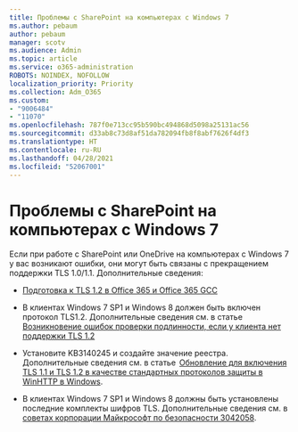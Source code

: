 ```yaml
---
title: Проблемы с SharePoint на компьютерах с Windows 7
ms.author: pebaum
author: pebaum
manager: scotv
ms.audience: Admin
ms.topic: article
ms.service: o365-administration
ROBOTS: NOINDEX, NOFOLLOW
localization_priority: Priority
ms.collection: Adm_O365
ms.custom:
- "9006484"
- "11070"
ms.openlocfilehash: 787f0e713cc95b590bc494868d5098a25131ac56
ms.sourcegitcommit: d33ab8c73d8af51da782094fb8f8abf7626f4df3
ms.translationtype: HT
ms.contentlocale: ru-RU
ms.lasthandoff: 04/28/2021
ms.locfileid: "52067001"
---
```

# <a name="issues-with-sharepoint-on-windows-7-machines"></a>Проблемы с SharePoint на компьютерах с Windows 7

Если при работе с SharePoint или OneDrive на компьютерах с Windows 7 у вас возникают ошибки, они могут быть связаны с прекращением поддержки TLS 1.0/1.1. Дополнительные сведения:

- [Подготовка к TLS 1.2 в Office 365 и Office 365 GCC](https://docs.microsoft.com/microsoft-365/compliance/prepare-tls-1.2-in-office-365)

- В клиентах Windows 7 SP1 и Windows 8 должен быть включен протокол TLS1.2. Дополнительные сведения см. в статье [Возникновение ошибок проверки подлинности, если у клиента нет поддержки TLS 1.2](https://review.docs.microsoft.com/sharepoint/troubleshoot/administration/authentication-errors-tls12-support)

- Установите KB3140245 и создайте значение реестра. Дополнительные сведения см. в статье  [Обновление для включения TLS 1.1 и TLS 1.2 в качестве стандартных протоколов защиты в WinHTTP в Windows](https://support.microsoft.com/topic/update-to-enable-tls-1-1-and-tls-1-2-as-default-secure-protocols-in-winhttp-in-windows-c4bd73d2-31d7-761e-0178-11268bb10392).

- В клиентах Windows 7 SP1 и Windows 8 должны быть установлены последние комплекты шифров TLS. Дополнительные сведения см. в [советах корпорации Майкрософт по безопасности 3042058](https://docs.microsoft.com/security-updates/SecurityAdvisories/2015/3042058). 


